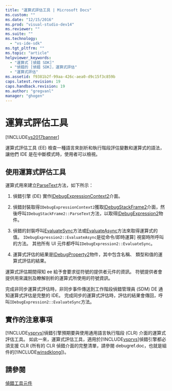 ```yaml
---
title: "運算式評估工具 | Microsoft Docs"
ms.custom: ""
ms.date: "12/15/2016"
ms.prod: "visual-studio-dev14"
ms.reviewer: ""
ms.suite: ""
ms.technology: 
  - "vs-ide-sdk"
ms.tgt_pltfrm: ""
ms.topic: "article"
helpviewer_keywords: 
  - "運算式 [偵錯 SDK]"
  - "偵錯的 [偵錯 SDK]，運算式評估"
  - "運算式評估"
ms.assetid: f9381b2f-99aa-426c-aea0-d9c15f3c859b
caps.latest.revision: 19
caps.handback.revision: 19
ms.author: "gregvanl"
manager: "ghogen"
---
```

# 運算式評估工具
[!INCLUDE[vs2017banner](../../code-quality/includes/vs2017banner.md)]

運算式評估工具 \(EE\) 檢查一種語言來剖析和執行階段評估變數和運算式的語法，讓他們 IDE 是在中斷模式時，使用者可以檢視。  
  
## 使用運算式評估工具  
 運算式用來建立[ParseText](../../extensibility/debugger/reference/idebugexpressioncontext2-parsetext.md)方法，如下所示：  
  
1.  偵錯引擎 \(DE\) 實作[IDebugExpressionContext2](../../extensibility/debugger/reference/idebugexpressioncontext2.md)介面。  
  
2.  偵錯封裝取得`IDebugExpressionContext2`獲取[IDebugStackFrame2](../../extensibility/debugger/reference/idebugstackframe2.md)介面，然後呼叫`IDebugStackFrame2::ParseText`方法，以取得[IDebugExpression2](../../extensibility/debugger/reference/idebugexpression2.md)物件。  
  
3.  偵錯的封裝呼叫[EvaluateSync](../../extensibility/debugger/reference/idebugexpression2-evaluatesync.md)方法或[EvaluateAsync](../../extensibility/debugger/reference/idebugexpression2-evaluateasync.md)方法來取得運算式的值。  `IDebugExpression2::EvaluateAsync`是從命令\/即時運算\] 視窗時所呼叫的方法。  其他所有 UI 元件都呼叫`IDebugExpression2::EvaluateSync`。  
  
4.  運算式評估的結果是[IDebugProperty2](../../extensibility/debugger/reference/idebugproperty2.md)物件，其中包含名稱、 類型和值的運算式評估的結果。  
  
 運算式評估期間得知 ee 給予會要求從符號的提供者元件的資訊。  符號提供者會提供用來識別及瞭解剖析的運算式所使用的符號資訊。  
  
 完成非同步運算式評估時，非同步事件傳送到工作階段偵錯管理員 \(SDM\) DE 通知運算式評估是完整的 IDE。  完成同步的運算式評估時，評估的結果會傳回，呼叫`IDebugExpression2::EvaluateSync`方法。  
  
## 實作的注意事項  
 [!INCLUDE[vsprvs](../../code-quality/includes/vsprvs_md.md)]偵錯引擎預期要與使用通用語言執行階段 \(CLR\) 介面的運算式評估工具。  如此一來，運算式評估工具，適用於[!INCLUDE[vsprvs](../../code-quality/includes/vsprvs_md.md)]偵錯引擎都必須支援 CLR \(所有的 CLR 偵錯介面的完整清單，請參閱 debugref.doc，也就是組件的[!INCLUDE[winsdklong](../../deployment/includes/winsdklong_md.md)]\)。  
  
## 請參閱  
 [偵錯工具元件](../../extensibility/debugger/debugger-components.md)